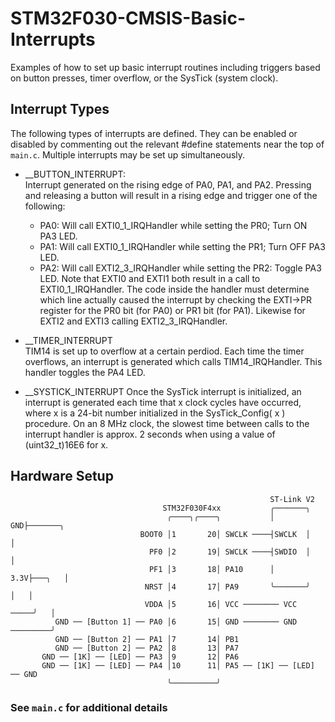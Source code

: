 # STM32F030-CMSIS-Basic-Interrupts
Examples of how to set up basic interrupt routines including triggers based on button presses,
timer overflow, or the SysTick (system clock).

## Interrupt Types
The following types of interrupts are defined. They can be enabled or disabled by commenting
out the relevant #define statements near the top of ```main.c```. Multiple interrupts may be set up simultaneously.

* __BUTTON_INTERRUPT:<br>
  Interrupt generated on the rising edge of PA0, PA1, and PA2. Pressing and releasing a
  button will result in a rising edge and trigger one of the following:
    - PA0: Will call EXTI0_1_IRQHandler while setting the PR0; Turn ON PA3 LED.
    - PA1: Will call EXTI0_1_IRQHandler while setting the PR1; Turn OFF PA3 LED.
    - PA2: Will call EXTI2_3_IRQHandler while setting the PR2: Toggle PA3 LED.
  Note that EXTI0 and EXTI1 both result in a call to EXTI0_1_IRQHandler. The code inside
  the handler must determine which line actually caused the interrupt by checking the
  EXTI->PR register for the PR0 bit (for PA0) or PR1 bit (for PA1). Likewise for EXTI2
  and EXTI3 calling EXTI2_3_IRQHandler.

* __TIMER_INTERRUPT<br>
  TIM14 is set up to overflow at a certain perdiod. Each time the timer overflows, an
  interrupt is generated which calls TIM14_IRQHandler. This handler toggles the PA4 LED.

* __SYSTICK_INTERRUPT
  Once the SysTick interrupt is initialized, an interrupt is generated each time that x
  clock cycles have occurred, where x is a 24-bit number initialized in the
  SysTick_Config( x ) procedure. On an 8 MHz clock, the slowest time between calls to the
  interrupt handler is approx. 2 seconds when using a value of (uint32_t)16E6 for x.

## Hardware Setup
```
                                                          ST-Link V2 
                                  STM32F030F4xx           ╭───────╮     
                                   ╭────╮╭────╮           │    GND├───────╮
                             BOOT0 │1       20│ SWCLK ────┤SWCLK  │       │
                               PF0 │2       19│ SWCLK ────┤SWDIO  │       │
                               PF1 │3       18│ PA10      │   3.3V├───╮   │
                              NRST │4       17│ PA9       ╰───────╯   │   │
                              VDDA │5       16│ VCC ──────── VCC ─────╯   │
          GND ── [Button 1] ── PA0 │6       15│ GND ──────── GND ─────────╯
          GND ── [Button 2] ── PA1 │7       14│ PB1
          GND ── [Button 2] ── PA2 │8       13│ PA7
       GND ── [1K] ── [LED] ── PA3 │9       12│ PA6
       GND ── [1K] ── [LED] ── PA4 │10      11│ PA5 ── [1K] ── [LED] ── GND 
                                   ╰──────────╯
```

### See ```main.c``` for additional details
